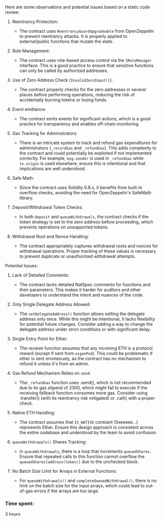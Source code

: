  Here are some observations and potential issues based on a static code review:

1. Reentrancy Protection:
   - The contract uses `ReentrancyGuardUpgradeable` from OpenZeppelin to prevent reentrancy attacks. It is properly applied to external/public functions that mutate the state.

2. Role Management:
   - The contract uses role-based access control via the `IRoleManager` interface. This is a good practice to ensure that sensitive functions can only be called by authorized addresses.

3. Use of Zero Address Check (`InvalidZeroInput()`):
   - The contract properly checks for the zero addresses in several places before performing operations, reducing the risk of accidentally burning tokens or losing funds.

4. Event emittance:
   - The contract emits events for significant actions, which is a good practice for transparency and enables off-chain monitoring.

5. Gas Tracking for Administrators:
   - There is an intricate system to track and refund gas expenditures for administrators (`_recordGas` and `_refundGas`). This adds complexity to the contract and could potentially be exploited if not implemented correctly. For example, `msg.sender` is used in `_refundGas` while `tx.origin` is used elsewhere; ensure this is intentional and that implications are well understood.

6. Safe Math:
   - Since the contract uses Solidity 0.8.x, it benefits from built-in overflow checks, avoiding the need for OpenZeppelin's SafeMath library.

7. Deposit/Withdrawal Token Checks:
   - In both `deposit` and `queueWithdrawals`, the contract checks if the token strategy is set to the zero address before proceeding, which prevents operations on unsupported tokens.

8. Withdrawal Root and Nonce Handling:
   - The contract appropriately captures withdrawal roots and nonces for withdrawal operations. Proper tracking of these values is necessary to prevent duplicate or unauthorized withdrawal attempts.

Potential Issues:
1. Lack of Detailed Comments:
   - The contract lacks detailed NatSpec comments for functions and their parameters. This makes it harder for auditors and other developers to understand the intent and nuances of the code.

2. Only Single Delegate Address Allowed:
   - The `setDelegateAddress()` function allows setting the delegate address only once. While this might be intentional, it lacks flexibility for potential future changes. Consider adding a way to change the delegate address under strict conditions or with significant delay.

3. Single Entry Point for Ether:
   - The receive function assumes that any incoming ETH is a protocol reward (except if sent from `eigenPod`). This could be problematic if ether is sent erroneously, as the contract has no mechanism to refund it unless it's from an admin.

4. Gas Refund Mechanism Relies on `send`:
   - The `_refundGas` function uses .send(), which is not recommended due to its gas stipend of 2300, which might fail to execute if the receiving fallback function consumes more gas. Consider using .transfer() (with its reentrancy risk mitigated) or .call() with a proper check.

5. Native ETH Handling:
   - The contract assumes that `IS_NATIVE` constant (0xeeeee...) represents Ether. Ensure this design approach is consistent across the entire codebase and understood by the team to avoid confusion.

6. `queueWithdrawals()` Shares Tracking:
   - In `queueWithdrawals`, there is a loop that increments `queuedShares`. Ensure that repeated calls to this function cannot overflow the `queuedShares[address(token)]` due to the unchecked block.

7. No Batch Size Limit for Arrays in External Functions:
   - For `queueWithdrawals()` and `completeQueuedWithdrawal()`, there is no limit on the batch size for the input arrays, which could lead to out-of-gas errors if the arrays are too large.



### Time spent:
3 hours